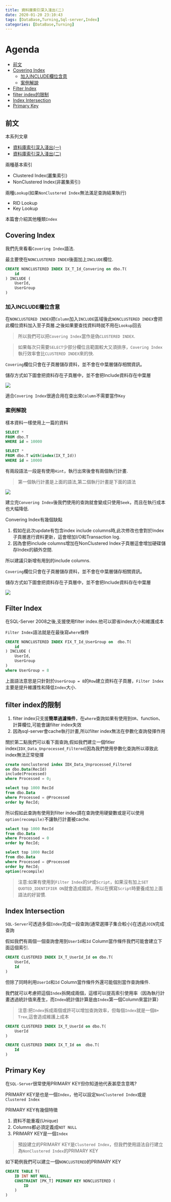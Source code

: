 ```yaml
---
title: 資料庫索引深入淺出(二)
date: 2020-01-20 23:10:43
tags: [DataBase,Turning,Sql-server,Index]
categories: [DataBase,Turning]
---
```

# Agenda<!-- omit in toc -->
- [前文](#前文)
- [Covering Index](#covering-index)
	- [加入INCLUDE欄位含意](#加入include欄位含意)
	- [案例解說](#案例解說)
- [Filter Index](#filter-index)
- [filter index的限制](#filter-index的限制)
- [Index Intersection](#index-intersection)
- [Primary Key](#primary-key)

## 前文

本系列文章

* [資料庫索引深入淺出(一)](https://isdaniel.github.io/DBIndex-1/)
* [資料庫索引深入淺出(二)](https://isdaniel.github.io/DBIndex-2/)

兩種基本索引

* Clustered Index(叢集索引)
* NonClustered Index(非叢集索引)

兩種`Lookup`(如果`NonClustered Index`無法滿足查詢結果執行)

* RID Lookup
* Key Lookup

本篇會介紹其他種類`Index`

## Covering Index

我們先來看看`Covering Index`語法.

最主要使在`NONCLUSTERED INDEX`後面加上`INCLUDE`欄位.

```sql
CREATE NONCLUSTERED INDEX IX_T_Id_Convering on dbo.T(
	id
) INCLUDE (
	UserId,
	UserGroup
)
```

### 加入INCLUDE欄位含意

在`NONCLUSTERED INDEX`把`Column`加入`INCLUDE`區域後此`NONCLUSTERED INDEX`會把此欄位資料加入至子頁層.之後如果要查找資料時就不用在`Lookup`回去

> 所以我們可以把`Covering Index`當作是偽`CLUSTERED INDEX`.

> 如果每次只需要`SELECT`少部分欄位且範圍較大又須排序，`Covering Index`執行效率會比`CLUSTERED INDEX`來的快.

`Covering`欄位只會在子頁層儲存資料，並不會在中葉層儲存相關資訊。

儲存方式如下圖會把資料存在子頁層中，並不會把Include資料存在中葉層

![](https://i.imgur.com/8TvUoRY.png)

適合`Covering Index`很適合用在查出來`Column`不需要當作`Key`

### 案例解說

樣本資料一樣使用上一篇的資料

```sql
SELECT *
FROM dbo.T
WHERE id = 10000

SELECT *
FROM dbo.T with(index(IX_T_Id))
WHERE id = 10000
```

有兩段語法一段是有使用`Hint`，執行出來後會有兩個執行計畫.

> 第一個執行計畫是上面的語法,第二個執行計畫是下面的語法

![](https://i.imgur.com/ivgZPGm.png)

建立完`Convering Index`後我們使用的查詢就會變成只使用`Seek`，而且在執行成本也大幅降低.

Convering Index有幾個缺點

1. 假如在此次update有包含index include columns時,此次修改也會對於Index子頁層進行資料更新，這會增加I/O和Transaction log.
2. 因為會把include columns增加在NonClustered Index子頁層這會增加硬碟儲存Index的額外空間.

所以建議只新增有用到的include columns.

`Covering`欄位只會在子頁層儲存資料，並不會在中葉層儲存相關資訊。

儲存方式如下圖會把資料存在子頁層中，並不會把Include資料存在中葉層

![](https://i.imgur.com/8TvUoRY.png)

## Filter Index

在SQL-Server 2008之後,支援使用filter index.他可以節省index大小和維護成本

`Filter Index`語法就是在最後寫`where`條件

```sql
CREATE NONCLUSTERED INDEX FIX_T_Id_UserGroup on  dbo.T(
	id
) INCLUDE (
	UserId,
	UserGroup
)
where UserGroup = 8
```

上面語法意思是只針對於`UserGroup = 8`的`Row`建立資料在子頁層，`Filter Index`主要是提升維護性和降低`Index`大小.

## filter index的限制

1. filter index只支援**簡單過濾條件**，在`where`查詢如果有使用到`OR`、function、計算欄位,可能會讓filter index失效
2. 因為sql-server會cache執行計畫,所以filter index無法在參數化查詢發揮作用

關於第二點我們可以看下面查詢,假如我們建立一個fitler index(`IDX_Data_Unprocessed_Filtered`)因為我們使用參數化查詢所以導致此index無法正常發揮

```sql
create nonclustered index IDX_Data_Unprocessed_Filtered
on dbo.Data(RecId)
include(Processed)
where Processed = 0;

select top 1000 RecId
from dbo.Data
where Processed = @Processed
order by RecId; 
```

所以假如此查詢有使用到filter index請在查詢使用硬變數或是可以使用`option(recompile)`不讓執行計畫被cache.

```sql
select top 1000 RecId
from dbo.Data
where Processed = 0
order by RecId; 

select top 1000 RecId
from dbo.Data
where Processed = @Processed
order by RecId; 
option(recompile)
```

> 注意:如果有使用到`Filter Index`的`SP`或`Script`，如果沒有加上`SET QUOTED_IDENTIFIER ON`就會造成錯誤，所以在撰寫`Script`時要養成加上面語法的好習慣.

## Index Intersection

`SQL-Server`可透過多個`Index`完成一段查詢(通常選擇子集合較小)在透過`JOIN`完成查詢

假如我們有兩個一個查詢會用到`UserId`和`Id` Column當作條件我們可能會建立下面這個索引.

```sql
CREATE CLUSTERED INDEX IX_T_UserId_Id on dbo.T(
	UserId,
	Id
)
```

但除了同時利用`UserId`和`Id` Column當作條件外還可能個別當作查詢條件.

我們就可以考慮把這個`Index`拆開成兩個，這樣可以提高索引使用率（因為執行計畫透過統計值來產生，而`Index`統計值計算是由`Index`第一個Column來當計算）

> 注意:把`Index`拆成兩個或許可以增加查詢效率，但每個`Index`就是一個`B+ Tree`,這會造成維護上成本

```sql
CREATE CLUSTERED INDEX IX_T_UserId on dbo.T(
	UserId
)

CREATE CLUSTERED INDEX IX_T_Id on  dbo.T(
	Id
)
```

## Primary Key

在`SQL-Server`很常使用PRIMARY KEY但你知道他代表甚麼含意嗎?

PRIMARY KEY是也是一個`Index`，他可以設定`NonClustered Index`或是`Clustered Index`

PRIMARY KEY有幾個特徵

1. 資料不能重複(Unique)
2. Columns都必須定義成`NOT NULL`
3. PRIMARY KEY是一個`Index`

> 預設建立的PRIMARY KEY是`Clustered Index`，但我們使用語法自行建立為`NonClustered Index`的PRIMARY KEY

如下範例我們可以建立一個`NONCLUSTERED`的PRIMARY KEY

```SQL
CREATE TABLE T(
    ID INT NOT NULL,  
    CONSTRAINT [PK_T] PRIMARY KEY NONCLUSTERED (
        ID
    )
)
```

